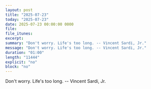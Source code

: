 ```yaml
---
layout: post
title: "2025-07-23"
today: "2025-07-23"
date: 2025-07-23 00:00:00 0000
file:
file_itunes:
excerpt:
summary: "Don't worry. Life's too long. -- Vincent Sardi, Jr."
message: "Don't worry. Life's too long. -- Vincent Sardi, Jr."
duration: "01:00"
length: "11444"
explicit: "no"
block: "no"
---
```

Don't worry. Life's too long. -- Vincent Sardi, Jr.

